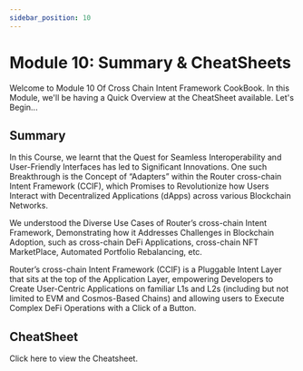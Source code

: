 ```yaml
---
sidebar_position: 10
---
```


# Module 10: Summary & CheatSheets

Welcome to Module 10 Of Cross Chain Intent Framework CookBook. In this Module, we'll be having a Quick Overview at the CheatSheet available. Let's Begin...

## Summary

In this Course, we learnt that the Quest for Seamless Interoperability and User-Friendly Interfaces has led to Significant Innovations. One such Breakthrough is the Concept of “Adapters” within the Router cross-chain Intent Framework (CCIF), which Promises to Revolutionize how Users Interact with Decentralized Applications (dApps) across various Blockchain Networks.

We understood the Diverse Use Cases of Router’s cross-chain Intent Framework, Demonstrating how it Addresses Challenges in Blockchain Adoption, such as cross-chain DeFi Applications, cross-chain NFT MarketPlace, Automated Portfolio Rebalancing, etc.

Router’s cross-chain Intent Framework (CCIF) is a Pluggable Intent Layer that sits at the top of the Application Layer, empowering Developers to Create User-Centric Applications on familiar L1s and L2s (including but not limited to EVM and Cosmos-Based Chains) and allowing users to Execute Complex DeFi Operations with a Click of a Button.

## CheatSheet

Click here to view the Cheatsheet.
